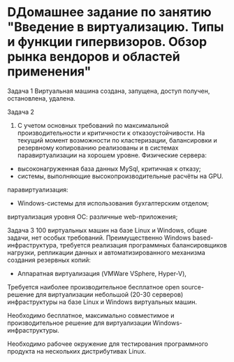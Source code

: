 # DДомашнее задание по занятию "Введение в виртуализацию. Типы и функции гипервизоров. Обзор рынка вендоров и областей применения"
Задача 1
Виртуальная машина создана, запущена, доступ получен, остановлена, удалена.

Задача 2

1. С учетом основных требований по максимальной производительности и критичности к отказоустойчивости. На текущий момент возможности по кластеризации, балансировки и резервному копированию реализованы и в системах паравиртуализации на хорошем уровне.
  Физические сервера:
  - высоконагруженная база данных MySql, критичная к отказу;
  - системы, выполняющие высокопроизводительные расчёты на GPU.

 
паравиртуализация:
  - Windows-системы для использования бухгалтерским отделом;

  
виртуализация уровня ОС:
  различные web-приложения;

Задача 3
100 виртуальных машин на базе Linux и Windows, общие задачи, нет особых требований. Преимущественно Windows based-инфраструктура, требуется реализация программных балансировщиков нагрузки, репликации данных и автоматизированного механизма создания резервных копий:
 - Аппаратная виртуализация (VMWare VSphere, Hyper-V),  

Требуется наиболее производительное бесплатное open source-решение для виртуализации небольшой (20-30 серверов) инфраструктуры на базе Linux и Windows виртуальных машин.

Необходимо бесплатное, максимально совместимое и производительное решение для виртуализации Windows-инфраструктуры.

Необходимо рабочее окружение для тестирования программного продукта на нескольких дистрибутивах Linux.


